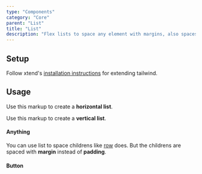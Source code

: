 ```yaml
---
type: "Components"
category: "Core"
parent: "List"
title: "List"
description: "Flex lists to space any element with margins, also spaces vertically."
---
```


## Setup

Follow xtend's [installation instructions](/introduction/getting-started/setup) for extending tailwind.

## Usage

Use this markup to create a **horizontal list**.

<script type="text/plain" class="language-markup">
  <nav class="list">
    <!-- content -->
  </nav>
</script>

Use this markup to create a **vertical list**.

<script type="text/plain" class="language-markup">
  <nav class="list-block">
    <!-- content -->
  </nav>
</script>

#### Anything

You can use list to space childrens like [row](/components/core/row/content) does. But the childrens are spaced with **margin** instead of **padding**.

<demo>
  <demovanilla src="vanilla/components/core/list/anything-row" name="horizontal">
  </demovanilla>
  <demovanilla src="vanilla/components/core/list/anything-column" name="vertical">
  </demovanilla>
  <demovanilla src="vanilla/components/core/list/anything-nested" name="nested">
  </demovanilla>
</demo>

#### Button

<demo>
  <demovanilla src="vanilla/components/core/list/button-row" name="horizontal">
  </demovanilla>
  <demovanilla src="vanilla/components/core/list/button-column" name="vertical">
  </demovanilla>
  <demovanilla src="vanilla/components/core/list/button-nested" name="nested">
  </demovanilla>
</demo>
